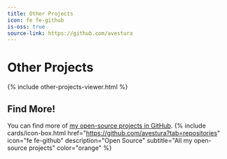 ```yaml
---
title: Other Projects
icon: fe fe-github
is-oss: true
source-link: https://github.com/avestura
---
```

# Other Projects

{% include other-projects-viewer.html %}

## Find More!
You can find more of [my open-source projects in GitHub](https://github.com/avestura).
{% include cards/icon-box.html href="https://github.com/avestura?tab=repositories" icon="fe fe-github" description="Open Source" subtitle="All my open-source projects" color="orange" %}
